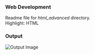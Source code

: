 ### Web Development

Readme file for _html_advanced_ directory.  
Highlight: HTML

### Output

![Output Image](output/output.png)

